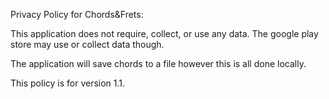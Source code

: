 Privacy Policy for Chords&Frets:
 
This application does not require, collect, or use any data. The google play store may use or collect data though.

The application will save chords to a file however this is all done locally.

This policy is for version 1.1.
